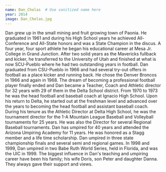 ```yaml
---
name: Dan_Cholas  # Use sanitized name here
year: 2014
image: Dan_Cholas.jpg
---
```


Dan grew up in the small mining and fruit growing town of Paonia. He graduated in 1961 and during his
High School years he achieved All-Conference and All-State honors and was a State Champion in the
discus. A four year, four sport athlete he began his educational career at Mesa Jr. College in Grand
Junction. After two solid years as the Mavericks fullback and kicker, he transferred to the University of
Utah and finished at what is now SCU-Pueblo where he had two outstanding years in football.
Dan graduated from CSU-Pueblo in 1966 and had several try-out offers in football as a place kicker and
running back. He chose the Denver Broncos in 1966 and again in 1968. The dream of becoming a
professional football player finally ended and Dan became a Teacher, Coach and Athletic director for 32
years with 29 of them in the Delta School district. From 1970 to 1973 he was the head football and
baseball coach at Ignacio High School.
Upon his return to Delta, he started out at the freshman level and advanced over the years to becoming
the head football and assistant baseball coach. During his tenure as the Athletic Director at Delta High
School, he was the tournament director for the 1-A Mountain League Baseball and Volleyball
tournaments for 25 years. He was also the Director for several Regional Baseball tournaments.
Dan has umpired for 40 years and attended the Arizona Umpiring Academy for 11 years. He was
honored as a Stagg member and a life time scholarship. Dan umpired in three state championship finals
and several semi and regional games. In 1998 and 1999, Dan umpired in two Babe Ruth World Series,
held in Florida, and was the UIC in 1999. The biggest influence in Dan's teaching and umpiring career
have been his family; his wife Doris, son Peter and daughter Danna. They always gave their support and
views.